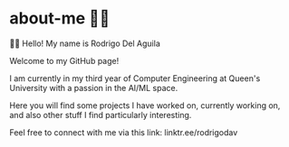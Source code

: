 # about-me 👨‍💻

👋🏼 Hello! My name is Rodrigo Del Aguila 

Welcome to my GitHub page! 

I am currently in my third year of Computer Engineering at Queen's University with a passion in the AI/ML space.

Here you will find some projects I have worked on, currently working on, and also other stuff I find particularly interesting.

Feel free to connect with me via this link: linktr.ee/rodrigodav
